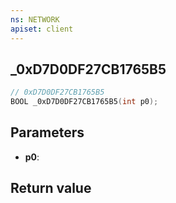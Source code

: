 ```yaml
---
ns: NETWORK
apiset: client
---
```

## _0xD7D0DF27CB1765B5

```c
// 0xD7D0DF27CB1765B5
BOOL _0xD7D0DF27CB1765B5(int p0);
```


## Parameters
* **p0**:

## Return value